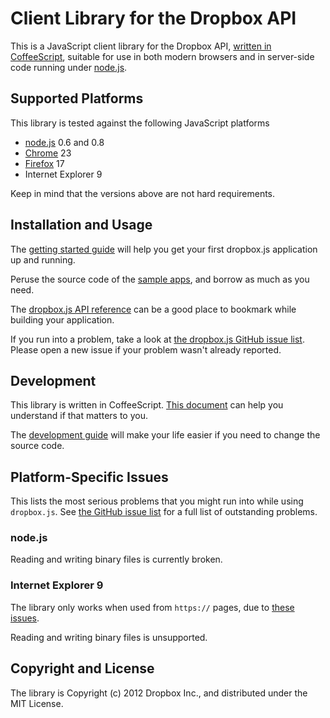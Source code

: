 # Client Library for the Dropbox API

This is a JavaScript client library for the Dropbox API,
[written in CoffeeScript](https://github.com/dropbox/dropbox-js/blob/master/doc/coffee_faq.md),
suitable for use in both modern browsers and in server-side code running under
[node.js](http://nodejs.org/).


## Supported Platforms

This library is tested against the following JavaScript platforms

* [node.js](http://nodejs.org/) 0.6 and 0.8
* [Chrome](https://www.google.com/chrome) 23
* [Firefox](www.mozilla.org/firefox) 17
* Internet Explorer 9

Keep in mind that the versions above are not hard requirements.


## Installation and Usage

The
[getting started guide](https://github.com/dropbox/dropbox-js/blob/master/doc/getting_started.md)
will help you get your first dropbox.js application up and running.

Peruse the source code of the
[sample apps](https://github.com/dropbox/dropbox-js/tree/master/samples),
and borrow as much as you need.

The
[dropbox.js API reference](http://coffeedoc.info/github/dropbox/dropbox-js/master/class_index.html)
can be a good place to bookmark while building your application.

If you run into a problem, take a look at
[the dropbox.js GitHub issue list](https://github.com/dropbox/dropbox-js/issues).
Please open a new issue if your problem wasn't already reported.


## Development

This library is written in CoffeeScript.
[This document](https://github.com/dropbox/dropbox-js/blob/master/doc/coffee_faq.md)
can help you understand if that matters to you.

The
[development guide](https://github.com/dropbox/dropbox-js/blob/master/doc/development.md)
will make your life easier if you need to change the source code.


## Platform-Specific Issues

This lists the most serious problems that you might run into while using
`dropbox.js`. See
[the GitHub issue list](https://github.com/dropbox/dropbox-js/issues) for a
full list of outstanding problems.

### node.js

Reading and writing binary files is currently broken.

### Internet Explorer 9

The library only works when used from `https://` pages, due to
[these issues](http://blogs.msdn.com/b/ieinternals/archive/2010/05/13/xdomainrequest-restrictions-limitations-and-workarounds.aspx).

Reading and writing binary files is unsupported.


## Copyright and License

The library is Copyright (c) 2012 Dropbox Inc., and distributed under the MIT
License.
